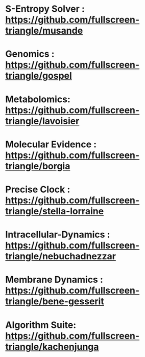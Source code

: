 


# S-Entropy Solver : https://github.com/fullscreen-triangle/musande

# Genomics : https://github.com/fullscreen-triangle/gospel 

# Metabolomics: https://github.com/fullscreen-triangle/lavoisier

# Molecular Evidence : https://github.com/fullscreen-triangle/borgia 

# Precise Clock : https://github.com/fullscreen-triangle/stella-lorraine

# Intracellular-Dynamics : https://github.com/fullscreen-triangle/nebuchadnezzar 

# Membrane Dynamics : https://github.com/fullscreen-triangle/bene-gesserit

# Algorithm Suite: https://github.com/fullscreen-triangle/kachenjunga 

